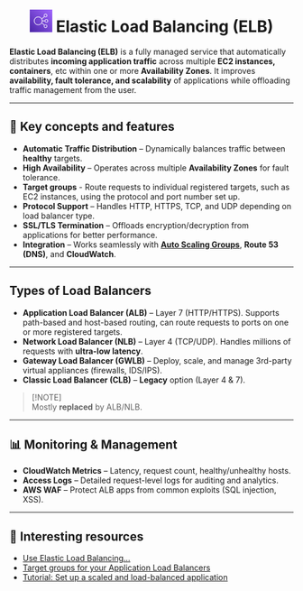 <h1 align="center">
  <img src="../assets/load-balancer.png" alt="AWS ELB" width="40px""/>  
  Elastic Load Balancing (ELB)
</h1>

**Elastic Load Balancing (ELB)** is a fully managed service that automatically distributes **incoming application traffic** across multiple **EC2 instances, containers**, etc within one or more **Availability Zones**. 
It improves **availability, fault tolerance, and scalability** of applications while offloading traffic management from the user. 

---

## 🔑 Key concepts and features

- **Automatic Traffic Distribution** – Dynamically balances traffic between **healthy** targets. 
- **High Availability** – Operates across multiple **Availability Zones** for fault tolerance.
- **Target groups** - Route requests to individual registered targets, such as EC2 instances, using the protocol and port number set up. 
- **Protocol Support** – Handles HTTP, HTTPS, TCP, and UDP depending on load balancer type. 
- **SSL/TLS Termination** – Offloads encryption/decryption from applications for better performance. 
- **Integration** – Works seamlessly with [**Auto Scaling Groups**]("./09-aws-asg.md"), **Route 53 (DNS)**, and **CloudWatch**. 

---

## Types of Load Balancers

- **Application Load Balancer (ALB)** – Layer 7 (HTTP/HTTPS). Supports path-based and host-based routing, can route requests to ports on one or more registered targets. 
- **Network Load Balancer (NLB)** – Layer 4 (TCP/UDP). Handles millions of requests with **ultra-low latency**. 
- **Gateway Load Balancer (GWLB)** – Deploy, scale, and manage 3rd-party virtual appliances (firewalls, IDS/IPS). 
- **Classic Load Balancer (CLB)** – **Legacy** option (Layer 4 & 7). 
> [!NOTE]\
> Mostly **replaced** by ALB/NLB. 
---

## 📊 Monitoring & Management

- **CloudWatch Metrics** – Latency, request count, healthy/unhealthy hosts. 
- **Access Logs** – Detailed request-level logs for auditing and analytics. 
- **AWS WAF** – Protect ALB apps from common exploits (SQL injection, XSS). 

---

## 🔗 Interesting resources
- [Use Elastic Load Balancing...](https://docs.aws.amazon.com/autoscaling/ec2/userguide/autoscaling-load-balancer.html)
- [Target groups for your Application Load Balancers](https://docs.aws.amazon.com/elasticloadbalancing/latest/application/load-balancer-target-groups.html)
- [Tutorial: Set up a scaled and load-balanced application](https://docs.aws.amazon.com/autoscaling/ec2/userguide/tutorial-ec2-auto-scaling-load-balancer.html)






